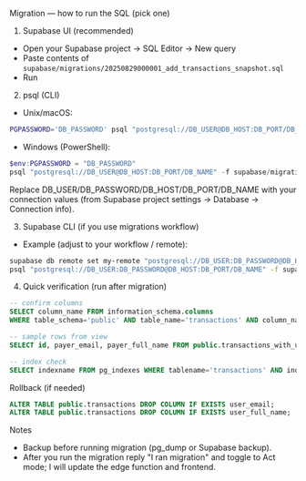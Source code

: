 Migration — how to run the SQL (pick one)

1) Supabase UI (recommended)
- Open your Supabase project → SQL Editor → New query
- Paste contents of `supabase/migrations/20250829000001_add_transactions_snapshot.sql`
- Run

2) psql (CLI)
- Unix/macOS:
```bash
PGPASSWORD='DB_PASSWORD' psql "postgresql://DB_USER@DB_HOST:DB_PORT/DB_NAME" -f supabase/migrations/20250829000001_add_transactions_snapshot.sql
```
- Windows (PowerShell):
```powershell
$env:PGPASSWORD = "DB_PASSWORD"
psql "postgresql://DB_USER@DB_HOST:DB_PORT/DB_NAME" -f supabase/migrations/20250829000001_add_transactions_snapshot.sql
```
Replace DB_USER/DB_PASSWORD/DB_HOST/DB_PORT/DB_NAME with your connection values (from Supabase project settings → Database → Connection info).

3) Supabase CLI (if you use migrations workflow)
- Example (adjust to your workflow / remote):
```bash
supabase db remote set my-remote "postgresql://DB_USER:DB_PASSWORD@DB_HOST:DB_PORT/DB_NAME"
psql "postgresql://DB_USER:DB_PASSWORD@DB_HOST:DB_PORT/DB_NAME" -f supabase/migrations/20250829000001_add_transactions_snapshot.sql
```

4) Quick verification (run after migration)
```sql
-- confirm columns
SELECT column_name FROM information_schema.columns
WHERE table_schema='public' AND table_name='transactions' AND column_name IN ('user_email','user_full_name');

-- sample rows from view
SELECT id, payer_email, payer_full_name FROM public.transactions_with_user LIMIT 10;

-- index check
SELECT indexname FROM pg_indexes WHERE tablename='transactions' AND indexname='idx_transactions_user_id';
```

Rollback (if needed)
```sql
ALTER TABLE public.transactions DROP COLUMN IF EXISTS user_email;
ALTER TABLE public.transactions DROP COLUMN IF EXISTS user_full_name;
```

Notes
- Backup before running migration (pg_dump or Supabase backup).
- After you run the migration reply "I ran migration" and toggle to Act mode; I will update the edge function and frontend.
